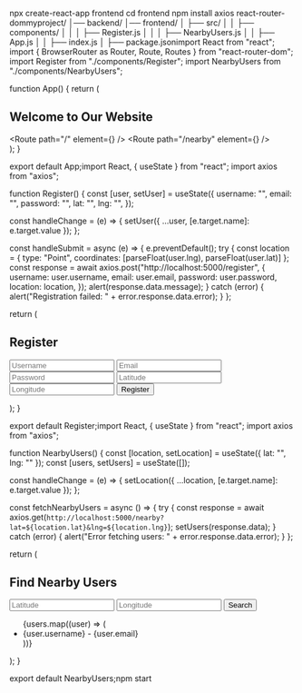 npx create-react-app frontend
cd frontend
npm install axios react-router-dommyproject/
│── backend/
│── frontend/
│   ├── src/
│   │   ├── components/
│   │   │   ├── Register.js
│   │   │   ├── NearbyUsers.js
│   │   ├── App.js
│   │   ├── index.js
│   ├── package.jsonimport React from "react";
import { BrowserRouter as Router, Route, Routes } from "react-router-dom";
import Register from "./components/Register";
import NearbyUsers from "./components/NearbyUsers";

function App() {
  return (
    <Router>
      <div>
        <h2>Welcome to Our Website</h2>
        <Routes>
          <Route path="/" element={<Register />} />
          <Route path="/nearby" element={<NearbyUsers />} />
        </Routes>
      </div>
    </Router>
  );
}

export default App;import React, { useState } from "react";
import axios from "axios";

function Register() {
  const [user, setUser] = useState({
    username: "",
    email: "",
    password: "",
    lat: "",
    lng: "",
  });

  const handleChange = (e) => {
    setUser({ ...user, [e.target.name]: e.target.value });
  };

  const handleSubmit = async (e) => {
    e.preventDefault();
    try {
      const location = { type: "Point", coordinates: [parseFloat(user.lng), parseFloat(user.lat)] };
      const response = await axios.post("http://localhost:5000/register", {
        username: user.username,
        email: user.email,
        password: user.password,
        location: location,
      });
      alert(response.data.message);
    } catch (error) {
      alert("Registration failed: " + error.response.data.error);
    }
  };

  return (
    <div>
      <h2>Register</h2>
      <form onSubmit={handleSubmit}>
        <input type="text" name="username" placeholder="Username" onChange={handleChange} required />
        <input type="email" name="email" placeholder="Email" onChange={handleChange} required />
        <input type="password" name="password" placeholder="Password" onChange={handleChange} required />
        <input type="text" name="lat" placeholder="Latitude" onChange={handleChange} required />
        <input type="text" name="lng" placeholder="Longitude" onChange={handleChange} required />
        <button type="submit">Register</button>
      </form>
    </div>
  );
}

export default Register;import React, { useState } from "react";
import axios from "axios";

function NearbyUsers() {
  const [location, setLocation] = useState({ lat: "", lng: "" });
  const [users, setUsers] = useState([]);

  const handleChange = (e) => {
    setLocation({ ...location, [e.target.name]: e.target.value });
  };

  const fetchNearbyUsers = async () => {
    try {
      const response = await axios.get(`http://localhost:5000/nearby?lat=${location.lat}&lng=${location.lng}`);
      setUsers(response.data);
    } catch (error) {
      alert("Error fetching users: " + error.response.data.error);
    }
  };

  return (
    <div>
      <h2>Find Nearby Users</h2>
      <input type="text" name="lat" placeholder="Latitude" onChange={handleChange} required />
      <input type="text" name="lng" placeholder="Longitude" onChange={handleChange} required />
      <button onClick={fetchNearbyUsers}>Search</button>
      <ul>
        {users.map((user) => (
          <li key={user._id}>{user.username} - {user.email}</li>
        ))}
      </ul>
    </div>
  );
}

export default NearbyUsers;npm start
